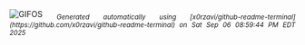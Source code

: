 <div align="justify">
<picture>
    <source media="(prefers-color-scheme: dark)" srcset="https://i.ibb.co/S7xPM1ZS/output-gif.gif">
    <source media="(prefers-color-scheme: light)" srcset="https://i.ibb.co/S7xPM1ZS/output-gif.gif">
    <img alt="GIFOS" src="https://i.ibb.co/S7xPM1ZS/output-gif.gif">
</picture>
<sub><i>Generated automatically using [x0rzavi/github-readme-terminal](https://github.com/x0rzavi/github-readme-terminal) on Sat Sep 06 08:59:44 PM EDT 2025</i></sub>
</div>

<!--  -->